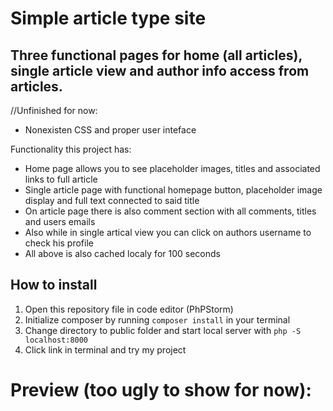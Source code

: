 # Simple article type site

## Three functional pages for home (all articles), single article view and author info access from articles.

//Unfinished for now:
* Nonexisten CSS and proper user inteface

Functionality this project has:
* Home page allows you to see placeholder images, titles and associated links to full article
* Single article page with functional homepage button, placeholder image display and full text connected to said title
* On article page there is also comment section with all comments, titles and users emails
* Also while in single artical view you can click on authors username to check his profile
* All above is also cached localy for 100 seconds

## How to install
1) Open this repository file in code editor (PhPStorm)
2) Initialize composer by running `composer install` in your terminal
3) Change directory to public folder and start local server with `php -S localhost:8000`
4) Click link in terminal and try my project

# Preview (too ugly to show for now):
